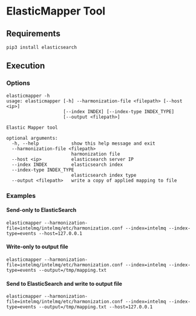 # ElasticMapper Tool

## Requirements

```
pip3 install elasticsearch
```

## Execution

### Options

```
elasticmapper -h
usage: elasticmapper [-h] --harmonization-file <filepath> [--host <ip>]
                     [--index INDEX] [--index-type INDEX_TYPE]
                     [--output <filepath>]

Elastic Mapper tool

optional arguments:
  -h, --help            show this help message and exit
  --harmonization-file <filepath>
                        harmonization file
  --host <ip>           elasticsearch server IP
  --index INDEX         elasticsearch index
  --index-type INDEX_TYPE
                        elasticsearch index type
  --output <filepath>   write a copy of applied mapping to file
```

### Examples

#### Send-only to ElasticSearch

```
elasticmapper --harmonization-file=intelmq/intelmq/etc/harmonization.conf --index=intelmq --index-type=events --host=127.0.0.1
```

#### Write-only to output file

```
elasticmapper --harmonization-file=intelmq/intelmq/etc/harmonization.conf --index=intelmq --index-type=events --output=/tmp/mapping.txt
```

#### Send to ElasticSearch and write to output file
```
elasticmapper --harmonization-file=intelmq/intelmq/etc/harmonization.conf --index=intelmq --index-type=events --output=/tmp/mapping.txt --host=127.0.0.1
```
